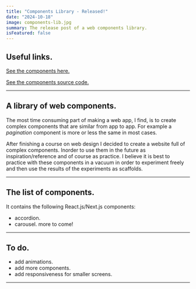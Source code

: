 ```yaml
---
title: "Components Library - Released!"
date: "2024-10-18"
image: components-lib.jpg
summary: The release post of a web components library.
isFeatured: false
---
```


## Useful links.

[See the components here.](https://components-lib-theta.vercel.app/)

[See the components source code.](https://components-lib-theta.vercel.app/)

---

## A library of web components.

The most time consuming part of making a web app, I find, is to create complex components that are similar from app to app. For example a _pagination_ component is more or less the same in most cases.

After finishing a course on web design I decided to create a website full of complex components. Inorder to use them in the future as inspiration/reference and of course as practice. I believe it is best to practice with these components in a vacuum in order to experiment freely and then use the results of the experiments as scaffolds.

---

## The list of components.

It contains the following React.js/Next.js components:

- accordion.
- carousel.
  more to come!

---

## To do.

- add animations.
- add more components.
- add responsiveness for smaller screens.

---
